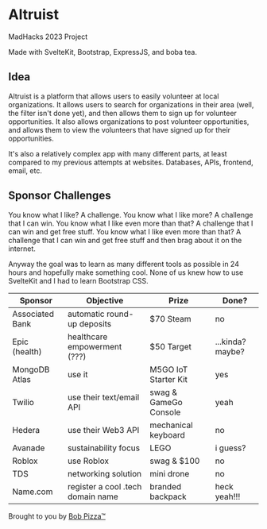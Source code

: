 # Altruist

MadHacks 2023 Project

Made with SvelteKit, Bootstrap, ExpressJS, and boba tea.

## Idea

Altruist is a platform that allows users to easily volunteer at local organizations. It allows users to search for organizations in their area (well, the filter isn't done yet), and then allows them to sign up for volunteer opportunities. It also allows organizations to post volunteer opportunities, and allows them to view the volunteers that have signed up for their opportunities.

It's also a relatively complex app with many different parts, at least compared to my previous attempts at websites. Databases, APIs, frontend, email, etc.

## Sponsor Challenges

You know what I like? A challenge. You know what I like more? A challenge that I can win. You know what I like even more than that? A challenge that I can win and get free stuff. You know what I like even more than that? A challenge that I can win and get free stuff and then brag about it on the internet.

Anyway the goal was to learn as many different tools as possible in 24 hours and hopefully make something cool. None of us knew how to use SvelteKit and I had to learn Bootstrap CSS.

| Sponsor         | Objective                         | Prize                 | Done?            |
|-----------------|-----------------------------------|-----------------------|------------------|
| Associated Bank | automatic round-up deposits       | $70 Steam             | no               |
| Epic (health)   | healthcare empowerment (???)      | $50 Target            | ...kinda? maybe? |
| MongoDB Atlas   | use it                            | M5GO IoT Starter Kit  | yes              |
| Twilio          | use their text/email API          | swag & GameGo Console | yeah             |
| Hedera          | use their Web3 API                | mechanical keyboard   | no               |
| Avanade         | sustainability focus              | LEGO                  | i guess?         |
| Roblox          | use Roblox                        | swag & $100           | no               |
| TDS             | networking solution               | mini drone            | no               |
| Name.com        | register a cool .tech domain name | branded backpack      | heck yeah!!!     |

Brought to you by [Bob Pizza™️](https://cdn.discordapp.com/attachments/1081404385592094760/1081797090952368188/Untitled_Artwork.png)
